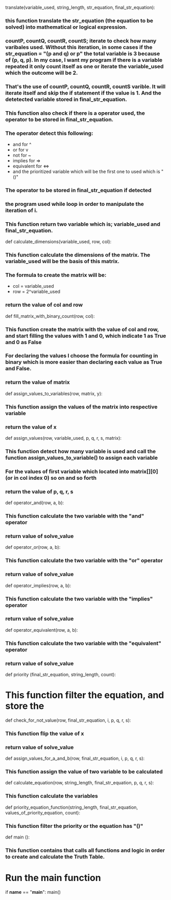 translate(variable_used, string_length, str_equation, final_str_equation):
### this function translate the str_equation (the equation to be solved) into mathematical or logical expression.
### countP, countQ, countR, countS; iterate to check how many varibales used. Without this iteration, in some cases if the str_equation = "(p and q) or p" the total variable is 3 because of (p, q, p). In my case, I want my program if there is a variable repeated it only count itself as one or iterate the variable_used which the outcome will be 2. 
### That's the use of countP, countQ, countR, countS varible. It will iterate itself and skip the if statement if the value is 1. And the detetected variable stored in final_str_equation.
### This function also check if there is a operator used, the operator to be stored in final_str_equation.
### The operator detect this following:
- and for ^
- or for v
- not for ~
- implies for =>
- equivalent for <=>
- and the prioritized variable which will be the first one to used which is "()" 
### The operator to be stored in final_str_equation if detected
### the program used while loop in order to manipulate the iteration of i.
### This function return two variable which is; variable_used and final_str_equation.


def calculate_dimensions(variable_used, row, col):
### This function calculate the dimensions of the matrix. The variable_used will be the basis of this matrix.
### The formula to create the matrix will be:
- col = variable_used
- row = 2^variable_used
### return the value of col and row


def fill_matrix_with_binary_count(row, col):
### This function create the matrix with the value of col and row, and start filling the values with 1 and 0, which indicate 1 as True and 0 as False
### For declaring the values I choose the formula for counting in binary which is more easier than declaring each value as True and False.
### return the value of matrix


def assign_values_to_variables(row, matrix, y):
### This function assign the values of the matrix into respective variable
### return the value of x


def assign_values(row, variable_used, p, q, r, s, matrix):
### This function detect how many variable is used and call the function assign_values_to_variable() to assign each variable
### For the values of first variable which located into matrix[][0] (or in col index 0) so on and so forth 
### return the value of p, q, r, s


def operator_and(row, a, b):
### This function calculate the two variable with the "and"  operator
### return value of solve_value


def operator_or(row, a, b):
### This function calculate the two variable with the "or"  operator
### return value of solve_value


def operator_implies(row, a, b):
### This function calculate the two variable with the "implies"  operator
### return value of solve_value


def operator_equivalent(row, a, b):
### This function calculate the two variable with the "equivalent"  operator
### return value of solve_value


def priority (final_str_equation, string_length, count):
# This function filter the equation, and store the


def check_for_not_value(row, final_str_equation, i, p, q, r, s):
### This function flip the value of x
### return value of solve_value

def assign_values_for_a_and_b(row, final_str_equation, i, p, q, r, s):
### This function assign the value of two variable to be calculated


def calculate_equation(row, string_length, final_str_equation, p, q, r, s):
### This function calculate the variables

def priority_equation_function(string_length, final_str_equation, values_of_priority_equation, count):
### This function filter the priority or the equation has "()"

def main ():
### This function contains that calls all functions and logic in order to create and calculate the Truth Table.


# Run the main function 
if __name__ == "__main__":
    main()
